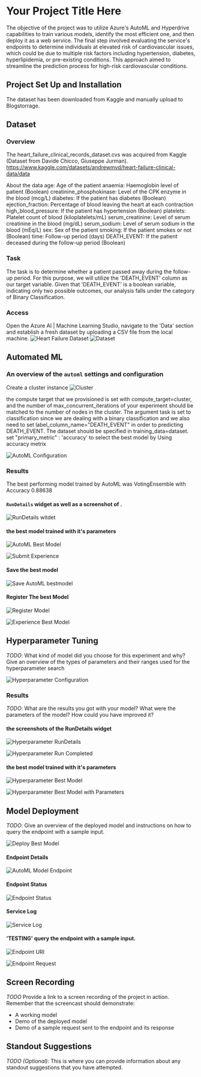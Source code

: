 # Your Project Title Here

The objective of the project was to utilize Azure's AutoML and Hyperdrive capabilities to train various models, identify the most efficient one, and then deploy it as a web service. The final step involved evaluating the service's endpoints to determine individuals at elevated risk of cardiovascular issues, which could be due to multiple risk factors including hypertension, diabetes, hyperlipidemia, or pre-existing conditions. This approach aimed to streamline the prediction process for high-risk cardiovascular conditions.

## Project Set Up and Installation
The dataset has been downloaded from Kaggle and manually upload to Blogstorrage.

## Dataset

### Overview
The heart_failure_clinical_records_dataset.cvs was acquired from Kaggle (Dataset from Davide Chicco, Giuseppe Jurman). 
https://www.kaggle.com/datasets/andrewmvd/heart-failure-clinical-data/data

About the data
age: Age of the patient
anaemia: Haemoglobin level of patient (Boolean)
creatinine_phosphokinase: Level of the CPK enzyme in the blood (mcg/L)
diabetes: If the patient has diabetes (Boolean)
ejection_fraction: Percentage of blood leaving the heart at each contraction
high_blood_pressure: If the patient has hypertension (Boolean)
platelets: Platelet count of blood (kiloplatelets/mL)
serum_creatinine: Level of serum creatinine in the blood (mg/dL)
serum_sodium: Level of serum sodium in the blood (mEq/L)
sex: Sex of the patient
smoking: If the patient smokes or not (Boolean)
time: Follow-up period (days)
DEATH_EVENT: If the patient deceased during the follow-up period (Boolean)

### Task
The task is to determine whether a patient passed away during the follow-up period. For this purpose, we will utilize the 'DEATH_EVENT' column as our target variable. Given that 'DEATH_EVENT' is a boolean variable, indicating only two possible outcomes, our analysis falls under the category of Binary Classification. 

### Access
Open the Azure AI | Machine Learning Studio, navigate to the 'Data' section and establish a fresh dataset by uploading a CSV file from the local machine.
![Heart Failure Dataset](/images/dataset.jpeg)
![Dataset](/images/dataset_view.jpeg)

## Automated ML
### An overview of the `automl` settings and configuration
Create a cluster instance
![Cluster](/images/cluster.jpeg)

the compute target that we provisioned is set with compute_target=cluster, and the number of max_concurrent_iterations of your experiment should be matched to the number of nodes in the cluster.
The argument task is set to classification since we are dealing with a binary classification and we also need to set label_column_name="DEATH_EVENT" in order to predicting DEATH_EVENT. 
The dataset should be specified in training_data=dataset.
set "primary_metric" : 'accuracy' to select the best model by Using accuracy metrix

![AutoML Configuration](/images/AutoMLConfig.jpeg)

### Results

The best performing model trained by AutoML was VotingEnsemble with Accuracy 0.88638

#### `RunDetails` widget as well as a screenshot of .
![RunDetails witdet](/images/RunDetails_widget.jpeg)

#### the best model trained with it's parameters

![AutoML Best Model](images/AutoML_bestmodel.jpeg)

![Submit Experience](/images/Experience_Submit.jpeg)

#### Save the best model 

![Save AutoML bestmodel](/images/AutoML_SaveBestModel.jpeg)

#### Register The best Model
![Register Model](/images/AutoML_RegisterModel.jpeg)

![Experience Best Model](/images/Experience_BestModel.jpeg)

## Hyperparameter Tuning
*TODO*: What kind of model did you choose for this experiment and why? Give an overview of the types of parameters and their ranges used for the hyperparameter search

![Hyperparameter Configuration](/images/Hyper_config.jpeg)


### Results
*TODO*: What are the results you got with your model? What were the parameters of the model? How could you have improved it?

#### the screenshots of the RunDetails widget

![Hyperparameter RunDetails](/images/Hyper_Rundetails.jpeg)

![Hyperparameter Run Completed](/images/Hyper_RunCompleted.jpeg)

#### the best model trained with it's parameters

![Hyperparameter Best Model](/images/Hyper_BestModel.jpeg)

![Hyperparameter Best Model with Parameters](/images/Hyper_BestModel_Para.jpeg)

## Model Deployment
*TODO*: Give an overview of the deployed model and instructions on how to query the endpoint with a sample input.

![Deploy Best Model](/images/AutoML_DeployBestModel.jpeg)

#### Endpoint Details 

![AutoML Model Endpoint](/images/AutoML_BestModel_Endpoint.jpeg)

#### Endpoint Status 

![Endpoint Status](/images/Endpoint_Status.jpeg)

#### Service Log 

![Service Log](/images/Service_Log.jpeg)

#### 'TESTING' query the endpoint with a sample input.

![Endpoint URI](/images/Endpoint_URI_Code.jpeg)

![Endpoint Request](/images/Endpoint_Request_Result.jpeg)

## Screen Recording
*TODO* Provide a link to a screen recording of the project in action. Remember that the screencast should demonstrate:
- A working model
- Demo of the deployed  model
- Demo of a sample request sent to the endpoint and its response

## Standout Suggestions
*TODO (Optional):* This is where you can provide information about any standout suggestions that you have attempted.
